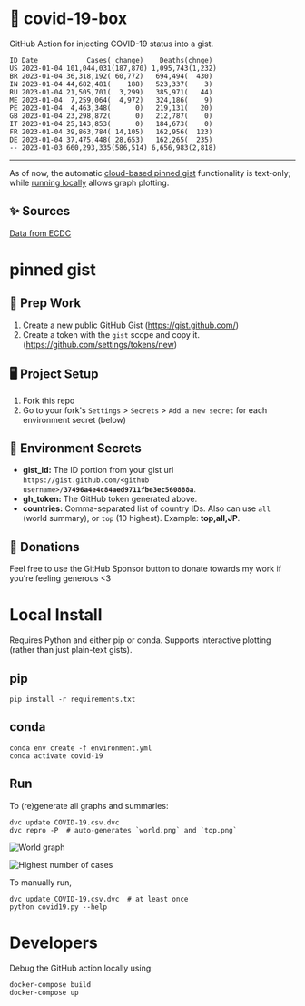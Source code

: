 # 🏥 covid-19-box

GitHub Action for injecting COVID-19 status into a gist.

```
ID Date            Cases( change)    Deaths(chnge)
US 2023-01-04 101,044,031(187,870) 1,095,743(1,232)
BR 2023-01-04 36,318,192( 60,772)   694,494(  430)
IN 2023-01-04 44,682,481(    188)   523,337(    3)
RU 2023-01-04 21,505,701(  3,299)   385,971(   44)
ME 2023-01-04  7,259,064(  4,972)   324,186(    9)
PE 2023-01-04  4,463,348(      0)   219,131(   20)
GB 2023-01-04 23,298,872(      0)   212,787(    0)
IT 2023-01-04 25,143,853(      0)   184,673(    0)
FR 2023-01-04 39,863,784( 14,105)   162,956(  123)
DE 2023-01-04 37,475,448( 28,653)   162,265(  235)
-- 2023-01-03 660,293,335(586,514) 6,656,983(2,818)
```

---

As of now, the automatic [cloud-based pinned gist](#pinned-gist) functionality is text-only;
while [running locally](#local-install) allows graph plotting.

## ✨ Sources

[Data from ECDC](https://www.ecdc.europa.eu/en/publications-data/download-todays-data-geographic-distribution-covid-19-cases-worldwide)

# pinned gist

## 🎒 Prep Work
1. Create a new public GitHub Gist (https://gist.github.com/)
1. Create a token with the `gist` scope and copy it. (https://github.com/settings/tokens/new)

## 🖥 Project Setup
1. Fork this repo
1. Go to your fork's `Settings` > `Secrets` > `Add a new secret` for each environment secret (below)

## 🤫 Environment Secrets
- **gist_id:** The ID portion from your gist url `https://gist.github.com/<github username>/`**`37496a4e4c84aed9711fbe3ec560888a`**.
- **gh_token:** The GitHub token generated above.
- **countries:** Comma-separated list of country IDs. Also can use `all` (world summary), or `top` (10 highest). Example: **top,all,JP**.

## 💸 Donations

Feel free to use the GitHub Sponsor button to donate towards my work if you're feeling generous <3

# Local Install

Requires Python and either pip or conda. Supports interactive plotting (rather than just plain-text gists).

## pip

```
pip install -r requirements.txt
```

## conda

```
conda env create -f environment.yml
conda activate covid-19
```

## Run

To (re)generate all graphs and summaries:

```
dvc update COVID-19.csv.dvc
dvc repro -P  # auto-generates `world.png` and `top.png`
```

![World graph](world.png)

![Highest number of cases](top.png)

To manually run,

```
dvc update COVID-19.csv.dvc  # at least once
python covid19.py --help
```

# Developers

Debug the GitHub action locally using:

```
docker-compose build
docker-compose up
```
